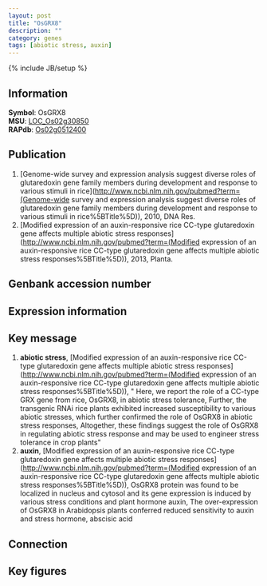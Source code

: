 ```yaml
---
layout: post
title: "OsGRX8"
description: ""
category: genes
tags: [abiotic stress, auxin]
---
```

{% include JB/setup %}

## Information
__Symbol__: OsGRX8  
__MSU__: [LOC_Os02g30850](http://rice.plantbiology.msu.edu/cgi-bin/ORF_infopage.cgi?orf=LOC_Os02g30850)  
__RAPdb__: [Os02g0512400](http://rapdb.dna.affrc.go.jp/viewer/gbrowse_details/irgsp1?name=Os02g0512400)  

## Publication
1. [Genome-wide survey and expression analysis suggest diverse roles of glutaredoxin gene family members during development and response to various stimuli in rice](http://www.ncbi.nlm.nih.gov/pubmed?term=(Genome-wide survey and expression analysis suggest diverse roles of glutaredoxin gene family members during development and response to various stimuli in rice%5BTitle%5D)), 2010, DNA Res.
2. [Modified expression of an auxin-responsive rice CC-type glutaredoxin gene affects multiple abiotic stress responses](http://www.ncbi.nlm.nih.gov/pubmed?term=(Modified expression of an auxin-responsive rice CC-type glutaredoxin gene affects multiple abiotic stress responses%5BTitle%5D)), 2013, Planta.

## Genbank accession number

## Expression information

## Key message
1. __abiotic stress__, [Modified expression of an auxin-responsive rice CC-type glutaredoxin gene affects multiple abiotic stress responses](http://www.ncbi.nlm.nih.gov/pubmed?term=(Modified expression of an auxin-responsive rice CC-type glutaredoxin gene affects multiple abiotic stress responses%5BTitle%5D)), " Here, we report the role of a CC-type GRX gene from rice, OsGRX8, in abiotic stress tolerance, Further, the transgenic RNAi rice plants exhibited increased susceptibility to various abiotic stresses, which further confirmed the role of OsGRX8 in abiotic stress responses, Altogether, these findings suggest the role of OsGRX8 in regulating abiotic stress response and may be used to engineer stress tolerance in crop plants"
2. __auxin__, [Modified expression of an auxin-responsive rice CC-type glutaredoxin gene affects multiple abiotic stress responses](http://www.ncbi.nlm.nih.gov/pubmed?term=(Modified expression of an auxin-responsive rice CC-type glutaredoxin gene affects multiple abiotic stress responses%5BTitle%5D)),  OsGRX8 protein was found to be localized in nucleus and cytosol and its gene expression is induced by various stress conditions and plant hormone auxin, The over-expression of OsGRX8 in Arabidopsis plants conferred reduced sensitivity to auxin and stress hormone, abscisic acid

## Connection

## Key figures


